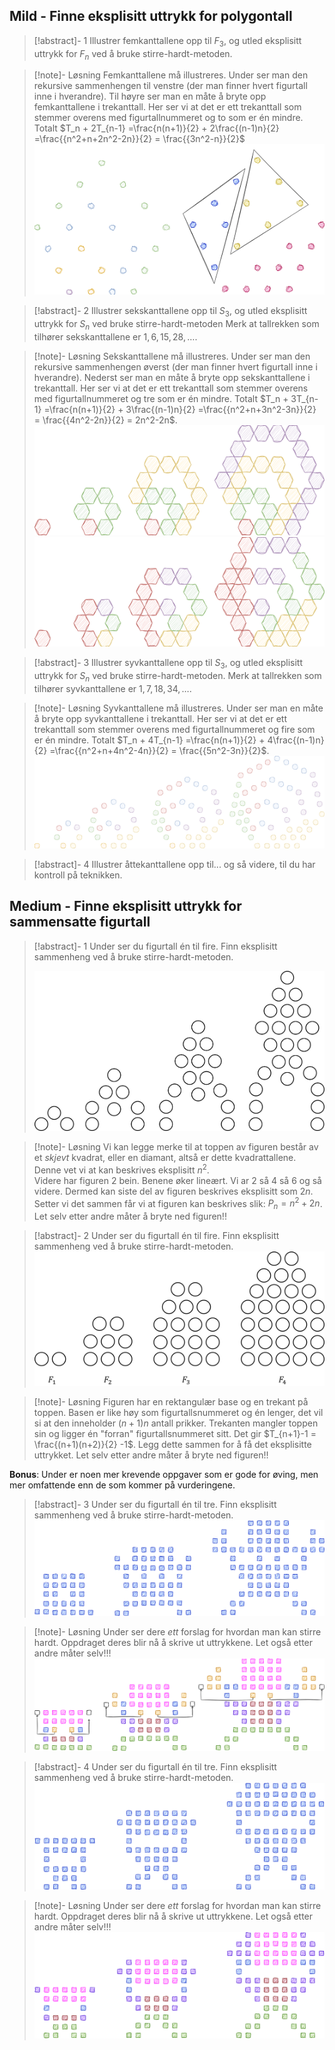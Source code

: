 ## Mild - Finne eksplisitt uttrykk for polygontall

> [!abstract]- 1
> Illustrer femkanttallene opp til $F_3$, og utled eksplisitt uttrykk for $F_n$ ved å bruke stirre-hardt-metoden.

> [!note]- Løsning 
> Femkanttallene må illustreres. Under ser man den rekursive sammenhengen til venstre (der man finner hvert figurtall inne i hverandre). Til høyre ser man en måte å bryte opp femkanttallene i trekanttall. Her ser vi at det er ett trekanttall som stemmer overens med figurtallnummeret og to som er én mindre. Totalt $T_n + 2T_{n-1} =\frac{n(n+1)}{2} + 2\frac{(n-1)n}{2} =\frac{{n^2+n+2n^2-2n}}{2} = \frac{{3n^2-n}}{2}$ <br> ![](https://raw.githubusercontent.com/Andremartiny/MA-173/23bcead600227a84b63dc21a82853b08fa83bee7/img/tallteo/femkanttallstirrehardt.svg)



> [!abstract]- 2
> Illustrer sekskanttallene opp til $S_3$, og utled eksplisitt uttrykk for $S_n$ ved bruke stirre-hardt-metoden Merk at tallrekken som tilhører sekskanttallene er $1, 6, 15, 28,  \ldots$.

> [!note]- Løsning 
> Sekskanttallene må illustreres. Under ser man den rekursive sammenhengen øverst (der man finner hvert figurtall inne i hverandre). Nederst ser man en måte å bryte opp sekskanttallene i trekanttall. Her ser vi at det er ett trekanttall som stemmer overens med figurtallnummeret og tre som er én mindre. Totalt $T_n + 3T_{n-1} =\frac{n(n+1)}{2} + 3\frac{(n-1)n}{2} =\frac{{n^2+n+3n^2-3n}}{2} = \frac{{4n^2-2n}}{2} = 2n^2-2n$. <br> ![](https://raw.githubusercontent.com/Andremartiny/MA-173/8cfde5f7378ab3f73da244fed48e3f823311760d/img/tallteo/heksrekursiv.drawio.svg)<br> ![](https://raw.githubusercontent.com/Andremartiny/MA-173/1eb0df36457020b3decfc6683b1b5d66bc0c2696/img/tallteo/hextrekanttall.drawio.svg)


> [!abstract]- 3
> Illustrer syvkanttallene opp til $S_3$, og utled eksplisitt uttrykk for $S_n$ ved bruke stirre-hardt-metoden. Merk at tallrekken som tilhører syvkanttallene er $1, 7, 18, 34, \ldots$.

> [!note]- Løsning 
> Syvkanttallene må illustreres. Under ser man en måte å bryte opp syvkanttallene i trekanttall. Her ser vi at det er ett trekanttall som stemmer overens med figurtallnummeret og fire som er én mindre. Totalt $T_n + 4T_{n-1} =\frac{n(n+1)}{2} + 4\frac{(n-1)n}{2} =\frac{{n^2+n+4n^2-4n}}{2} = \frac{{5n^2-3n}}{2}$. <br> ![](https://raw.githubusercontent.com/Andremartiny/MA-173/846642a38123b19308f2947f0cdff92020cd9ef2/img/tallteo/syvkantsomtrekant.drawio.svg)



> [!abstract]- 4
> Illustrer åttekanttallene opp til... og så videre, til du har kontroll på teknikken.

## Medium - Finne eksplisitt uttrykk for sammensatte figurtall

> [!abstract]- 1
> Under ser du figurtall én til fire. Finn eksplisitt sammenheng ved å bruke stirre-hardt-metoden.
> 
> ![](https://raw.githubusercontent.com/Andremartiny/MA-173/main/img/tallteo/image1.png)

> [!note]- Løsning 
> Vi kan legge merke til at toppen av figuren består av et *skjevt* kvadrat, eller en diamant, altså er dette kvadrattallene. Denne vet vi at kan beskrives eksplisitt $n^2$. <br>Videre har figuren 2 bein. Benene øker lineært. Vi ar $2$ så $4$ så $6$ og så videre. Dermed kan siste del av figuren beskrives eksplisitt som $2n$. <br>Setter vi det sammen får vi at figuren kan beskrives slik: $P_n = n^2 + 2n$. <br> Let selv etter andre måter å bryte ned figuren!!

> [!abstract]- 2
>  Under ser du figurtall én til fire. Finn eksplisitt sammenheng ved å bruke stirre-hardt-metoden. <br> ![](https://raw.githubusercontent.com/Andremartiny/MA-173/main/img/tallteo/image2.png)

> [!note]- Løsning 
> Figuren har en rektangulær base og en trekant på toppen. Basen er like høy som figurtallsnummeret og én lenger, det vil si at den inneholder $(n+1)n$ antall prikker. Trekanten mangler toppen sin og ligger én "forran" figurtallsnummeret sitt. Det gir $T_{n+1}-1 = \frac{(n+1)(n+2)}{2} -1$. Legg dette sammen for å få det eksplisitte uttrykket. Let selv etter andre måter å bryte ned figuren!!

**Bonus**: Under er noen mer krevende oppgaver som er gode for øving, men mer omfattende enn de som kommer på vurderingene.

> [!abstract]- 3
>  Under ser du figurtall én til tre. Finn eksplisitt sammenheng ved å bruke stirre-hardt-metoden. <br> ![](https://raw.githubusercontent.com/Andremartiny/MA-173/d17a5209d55077de9b3ff1db15f2e086d2936193/img/tallteo/fig25.drawio.svg)
> 
> 

> [!note]- Løsning 
> Under ser dere *ett* forslag for hvordan man kan stirre hardt. Oppdraget deres blir nå å skrive ut uttrykkene. Let også etter andre måter selv!!! <br>![](https://raw.githubusercontent.com/Andremartiny/MA-173/d17a5209d55077de9b3ff1db15f2e086d2936193/img/tallteo/fig25split.drawio.svg)

> [!abstract]- 4
> Under ser du figurtall én til tre. Finn eksplisitt sammenheng ved å bruke stirre-hardt-metoden. <br> ![](https://raw.githubusercontent.com/Andremartiny/MA-173/d17a5209d55077de9b3ff1db15f2e086d2936193/img/tallteo/figurtall18.drawio.svg)

> [!note]- Løsning 
> Under ser dere *ett* forslag for hvordan man kan stirre hardt. Oppdraget deres blir nå å skrive ut uttrykkene. Let også etter andre måter selv!!! <br>![](https://raw.githubusercontent.com/Andremartiny/MA-173/d17a5209d55077de9b3ff1db15f2e086d2936193/img/tallteo/figurtall18split.drawio.svg)

